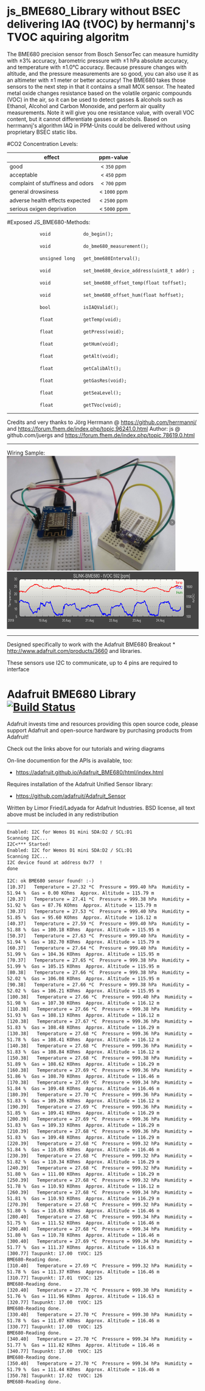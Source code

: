 # js_BME680_Library without BSEC delivering IAQ (tVOC) by hermannj's TVOC aquiring algoritm 
The BME680 precision sensor from Bosch SensorTec can measure humidity with ±3% accuracy, barometric pressure with ±1 hPa absolute accuracy, and temperature with ±1.0°C accuracy. 
Because pressure changes with altitude, and the pressure measurements are so good, you can also use it as an altimeter with  ±1 meter or better accuracy!
The BME680 takes those sensors to the next step in that it contains a small MOX sensor. The heated metal oxide changes resistance based on the volatile organic compounds (VOC) in the air, 
so it can be used to detect gasses & alcohols such as Ethanol, Alcohol and Carbon Monoxide, and perform air quality measurements. 
Note it will give you one resistance value, with overall VOC content, but it cannot differentiate gasses or alcohols.
Based on herrmannj's algorithm IAQ in PPM-Units  could be delivered without using proprietary BSEC static libs. 

#CO2 Concentration Levels:

| effect                            | ppm-value     |
| ----------------------------------|:-------------:|
| good                              | < `350` ppm     | 
| acceptable                        | < `450` ppm     |
| complaint of stuffiness and odors | < `700` ppm     | 
| general drowsiness                | < `1000` ppm    | 
| adverse health effects expected   | < `2500` ppm    | 
| serious oxigen deprivation        | < `5000` ppm    |

#Exposed JS_BME680-Methods:

```
            void            do_begin();

            void            do_bme680_measurement(); 
            
            unsigned long   get_bme680Interval(); 

            void            set_bme680_device_address(uint8_t addr) ;
            
            void            set_bme680_offset_temp(float toffset); 

            void            set_bme680_offset_hum(float hoffset); 

            bool            isIAQValid(); 
            
            float           getTemp(void);

            float           getPress(void);

            float           getHum(void);

            float           getAlt(void);   

            float           getCalibAlt();

            float           getGasRes(void);

            float           getSeaLevel();

            float           getTVoc(void);      

```



*******************************************************************************************************************************
Credits and very thanks to Jörg Herrmann @ https://github.com/herrmannj/ and https://forum.fhem.de/index.php/topic,96241.0.html
Author: js @ github.com/juergs and https://forum.fhem.de/index.php/topic,78619.0.html
*******************************************************************************************************************************
Wiring Sample: <br>
<img src="https://github.com/juergs/BME680-Arduino-Library-with_TVOC-/blob/master/BME680_Arduino_Lib.png" height="300"/>
<br />
<img src="https://github.com/juergs/BME680-Arduino-Library-with_TVOC-/blob/master/BME680-SLINK_mehrere_Tage.png" height="150"/>
<br />
*******************************************************************************************************************************

Designed specifically to work with the Adafruit BME680 Breakout  * http://www.adafruit.com/products/3660 and libraries.  

These sensors use I2C to communicate, up to 4 pins are required to interface

# Adafruit BME680 Library [![Build Status](https://travis-ci.org/adafruit/Adafruit_BME680.svg?branch=master)](https://travis-ci.org/adafruit/Adafruit_BME680)
Adafruit invests time and resources providing this open source code, 
please support Adafruit and open-source hardware by purchasing 
products from Adafruit!

Check out the links above for our tutorials and wiring diagrams

On-line documention for the APIs is available, too:
  * https://adafruit.github.io/Adafruit_BME680/html/index.html

Requires installation of the Adafruit Unified Sensor library:
  * https://github.com/adafruit/Adafruit_Sensor

Written by Limor Fried/Ladyada for Adafruit Industries.
BSD license, all text above must be included in any redistribution

*******************************************************************************************************************************

```
Enabled: I2C for Wemos D1 mini SDA:D2 / SCL:D1
Scanning I2C...
I2C<*** Started!
Enabled: I2C for Wemos D1 mini SDA:D2 / SCL:D1
Scanning I2C...
I2C device found at address 0x77  !
done

I2C: ok BME680 sensor found! :-)
[10.37]   Temperature = 27.32 *C  Pressure = 999.40 hPa  Humidity = 51.94 %  Gas = 0.00 KOhms  Approx. Altitude = 115.79 m 
[20.37]   Temperature = 27.41 *C  Pressure = 999.38 hPa  Humidity = 51.92 %  Gas = 87.76 KOhms  Approx. Altitude = 115.79 m 
[30.37]   Temperature = 27.53 *C  Pressure = 999.40 hPa  Humidity = 51.85 %  Gas = 95.60 KOhms  Approx. Altitude = 116.12 m 
[40.37]   Temperature = 27.59 *C  Pressure = 999.40 hPa  Humidity = 51.88 %  Gas = 100.18 KOhms  Approx. Altitude = 115.95 m 
[50.37]   Temperature = 27.63 *C  Pressure = 999.40 hPa  Humidity = 51.94 %  Gas = 102.70 KOhms  Approx. Altitude = 115.79 m 
[60.37]   Temperature = 27.64 *C  Pressure = 999.40 hPa  Humidity = 51.99 %  Gas = 104.36 KOhms  Approx. Altitude = 115.95 m 
[70.37]   Temperature = 27.65 *C  Pressure = 999.38 hPa  Humidity = 51.99 %  Gas = 105.15 KOhms  Approx. Altitude = 115.95 m 
[80.38]   Temperature = 27.66 *C  Pressure = 999.38 hPa  Humidity = 52.02 %  Gas = 106.08 KOhms  Approx. Altitude = 115.95 m 
[90.38]   Temperature = 27.66 *C  Pressure = 999.38 hPa  Humidity = 52.02 %  Gas = 106.21 KOhms  Approx. Altitude = 115.95 m 
[100.38]   Temperature = 27.66 *C  Pressure = 999.40 hPa  Humidity = 51.98 %  Gas = 107.30 KOhms  Approx. Altitude = 116.12 m 
[110.38]   Temperature = 27.66 *C  Pressure = 999.38 hPa  Humidity = 51.93 %  Gas = 108.13 KOhms  Approx. Altitude = 116.12 m 
[120.38]   Temperature = 27.67 *C  Pressure = 999.36 hPa  Humidity = 51.83 %  Gas = 108.48 KOhms  Approx. Altitude = 116.29 m 
[130.38]   Temperature = 27.68 *C  Pressure = 999.36 hPa  Humidity = 51.78 %  Gas = 108.41 KOhms  Approx. Altitude = 116.12 m 
[140.38]   Temperature = 27.68 *C  Pressure = 999.36 hPa  Humidity = 51.83 %  Gas = 108.84 KOhms  Approx. Altitude = 116.12 m 
[150.38]   Temperature = 27.68 *C  Pressure = 999.38 hPa  Humidity = 51.89 %  Gas = 108.62 KOhms  Approx. Altitude = 116.29 m 
[160.38]   Temperature = 27.69 *C  Pressure = 999.36 hPa  Humidity = 51.86 %  Gas = 108.70 KOhms  Approx. Altitude = 116.46 m 
[170.38]   Temperature = 27.69 *C  Pressure = 999.34 hPa  Humidity = 51.84 %  Gas = 109.48 KOhms  Approx. Altitude = 116.46 m 
[180.39]   Temperature = 27.70 *C  Pressure = 999.36 hPa  Humidity = 51.83 %  Gas = 109.26 KOhms  Approx. Altitude = 116.12 m 
[190.39]   Temperature = 27.69 *C  Pressure = 999.36 hPa  Humidity = 51.85 %  Gas = 109.41 KOhms  Approx. Altitude = 116.29 m 
[200.39]   Temperature = 27.69 *C  Pressure = 999.36 hPa  Humidity = 51.83 %  Gas = 109.33 KOhms  Approx. Altitude = 116.29 m 
[210.39]   Temperature = 27.68 *C  Pressure = 999.36 hPa  Humidity = 51.83 %  Gas = 109.48 KOhms  Approx. Altitude = 116.29 m 
[220.39]   Temperature = 27.68 *C  Pressure = 999.32 hPa  Humidity = 51.84 %  Gas = 110.05 KOhms  Approx. Altitude = 116.46 m 
[230.39]   Temperature = 27.68 *C  Pressure = 999.32 hPa  Humidity = 51.82 %  Gas = 110.34 KOhms  Approx. Altitude = 116.29 m 
[240.39]   Temperature = 27.68 *C  Pressure = 999.32 hPa  Humidity = 51.80 %  Gas = 111.00 KOhms  Approx. Altitude = 116.29 m 
[250.39]   Temperature = 27.68 *C  Pressure = 999.32 hPa  Humidity = 51.78 %  Gas = 110.93 KOhms  Approx. Altitude = 116.12 m 
[260.39]   Temperature = 27.68 *C  Pressure = 999.34 hPa  Humidity = 51.81 %  Gas = 110.93 KOhms  Approx. Altitude = 116.29 m 
[270.39]   Temperature = 27.68 *C  Pressure = 999.32 hPa  Humidity = 51.80 %  Gas = 110.63 KOhms  Approx. Altitude = 116.46 m 
[280.40]   Temperature = 27.68 *C  Pressure = 999.34 hPa  Humidity = 51.75 %  Gas = 111.52 KOhms  Approx. Altitude = 116.46 m 
[290.40]   Temperature = 27.68 *C  Pressure = 999.34 hPa  Humidity = 51.80 %  Gas = 110.78 KOhms  Approx. Altitude = 116.46 m 
[300.40]   Temperature = 27.69 *C  Pressure = 999.34 hPa  Humidity = 51.77 %  Gas = 111.37 KOhms  Approx. Altitude = 116.63 m 
[300.77] Taupunkt: 17.00  tVOC: 125
BME680-Reading done.
[310.40]   Temperature = 27.69 *C  Pressure = 999.32 hPa  Humidity = 51.78 %  Gas = 111.37 KOhms  Approx. Altitude = 116.46 m 
[310.77] Taupunkt: 17.01  tVOC: 125
BME680-Reading done.
[320.40]   Temperature = 27.70 *C  Pressure = 999.30 hPa  Humidity = 51.76 %  Gas = 111.96 KOhms  Approx. Altitude = 116.63 m 
[320.77] Taupunkt: 17.00  tVOC: 125
BME680-Reading done.
[330.40]   Temperature = 27.70 *C  Pressure = 999.30 hPa  Humidity = 51.78 %  Gas = 111.07 KOhms  Approx. Altitude = 116.46 m 
[330.77] Taupunkt: 17.00  tVOC: 125
BME680-Reading done.
[340.40]   Temperature = 27.70 *C  Pressure = 999.34 hPa  Humidity = 51.77 %  Gas = 111.82 KOhms  Approx. Altitude = 116.46 m 
[340.77] Taupunkt: 17.00  tVOC: 125
BME680-Reading done.
[350.40]   Temperature = 27.70 *C  Pressure = 999.34 hPa  Humidity = 51.79 %  Gas = 111.44 KOhms  Approx. Altitude = 116.46 m 
[350.78] Taupunkt: 17.02  tVOC: 126
BME680-Reading done.
```


